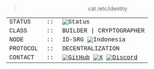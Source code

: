 <div align="center">

> cat /etc/identity

<table cellspacing="0" cellpadding="0" border="0" style="border: none; font-family: 'Courier New', Courier, monospace;">
    <tr>
        <td style="padding-right: 15px;">STATUS</td>
        <td style="padding-right: 15px;">::</td>
        <td><img src="https://img.shields.io/badge/Coffee-181717?style=for-the-badge&logo=coffeescript&logoColor=white" alt="Status"/></td>
    </tr>
    <tr>
        <td style="padding-right: 15px;">CLASS</td>
        <td style="padding-right: 15px;">::</td>
        <td>BUILDER | CRYPTOGRAPHER</td>
    </tr>
    <tr>
        <td style="padding-right: 15px;">NODE</td>
        <td style="padding-right: 15px;">::</td>
        <td>ID-SRG <img src="https://img.shields.io/badge/-ID-black?style=for-the-badge&logo=indonesia" alt="Indonesia"/></td>
    </tr>
    <tr>
        <td style="padding-right: 15px;">PROTOCOL</td>
        <td style="padding-right: 15px;">::</td>
        <td>DECENTRALIZATION</td>
    </tr>
    <tr>
        <td style="padding-right: 15px;">CONTACT</td>
        <td style="padding-right: 15px;">::</td>
        <td>
            <a href="https://github.com/nonce-ns"><img src="https://img.shields.io/badge/GitHub-181717?style=for-the-badge&logo=github&logoColor=white" alt="GitHub"/></a>
            <a href="https://twitter.com/nonce_ns"><img src="https://img.shields.io/badge/X-000000?style=for-the-badge&logo=x&logoColor=white" alt="X"/></a>
            <a href="..."><img src="https://img.shields.io/badge/Discord-181717?style=for-the-badge&logo=discord&logoColor=white" alt="Discord"/></a>
        </td>
    </tr>
</table>

</div>
